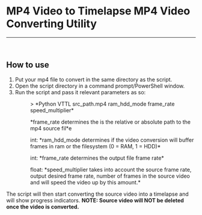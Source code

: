 <h1>MP4 Video to Timelapse MP4 Video Converting Utility</h1>
<hr>
<br>
<h2>How to use</h2>
<ol>
    <li>Put your mp4 file to convert in the same directory as the script.</li>
    <li>Open the script directory in a command prompt/PowerShell window.</li>
    <li>Run the script and pass it relevant parameters as so:</li>
    <p style="margin-left: 40px;"> > *Python VTTL src_path.mp4 ram_hdd_mode frame_rate speed_multiplier*</p>
    <p style="margin-left: 40px;">*frame_rate determines the  is the relative or absolute path to the mp4 source fil*e</p>
    <p style="margin-left: 40px;">int: *ram_hdd_mode determines if the video conversion will buffer frames in ram or the filesystem (0 = RAM, 1 = HDD)* </p>
    <p style="margin-left: 40px;">int: *frame_rate determines the output file frame rate*</p>
    <p style="margin-left: 40px;">float: *speed_multiplier takes into account the source frame rate, output desired frame rate, number of frames in the source video and will speed the video up by this amount.*</p>
</ol>

<p>The script will then start converting the source video into a timelapse and will show progress indicators. <strong >NOTE: Source video will NOT be deleted once the video is converted.</strong> </p>
